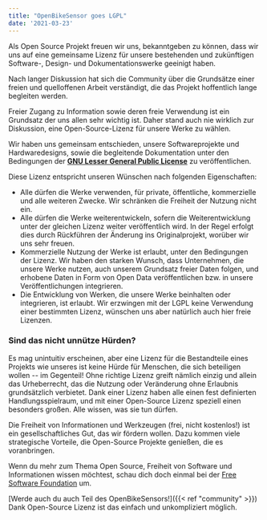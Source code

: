 ```yaml
---
title: "OpenBikeSensor goes LGPL"
date: '2021-03-23'
---
```


Als Open Source Projekt freuen wir uns, bekanntgeben zu können, dass wir uns
auf eine gemeinsame Lizenz für unsere bestehenden und zukünftigen Software-,
Design- und Dokumentationswerke geeinigt haben. 

Nach langer Diskussion hat sich die Community über die Grundsätze einer freien
und quelloffenen Arbeit verständigt, die das Projekt hoffentlich lange
begleiten werden.

Freier Zugang zu Information sowie deren freie Verwendung ist ein Grundsatz der
uns allen sehr wichtig ist. Daher stand auch nie wirklich zur Diskussion, eine
Open-Source-Lizenz für unsere Werke zu wählen.

Wir haben uns gemeinsam entschieden, unsere Softwareprojekte und
Hardwaredesigns, sowie die begleitende Dokumentation unter den Bedingungen der
[**GNU Lesser General Public
License**](https://www.gnu.org/licenses/lgpl-3.0.en.html) zu veröffentlichen.

Diese Lizenz entspricht unseren Wünschen nach folgenden Eigenschaften:

* Alle dürfen die Werke verwenden, für private, öffentliche, kommerzielle und
  alle weiteren Zwecke. Wir schränken die Freiheit der Nutzung nicht ein.
* Alle dürfen die Werke weiterentwickeln, sofern die Weiterentwicklung unter
  der gleichen Lizenz weiter veröffentlich wird. In der Regel erfolgt dies
  durch Rückführen der Änderung ins Originalprojekt, worüber wir uns sehr
  freuen.
* Kommerzielle Nutzung der Werke ist erlaubt, unter den Bedingungen der Lizenz.
  Wir haben den starken Wunsch, dass Unternehmen, die unsere Werke nutzen, auch
  unserem Grundsatz freier Daten folgen, und erhobene Daten in Form von Open
  Data veröffentlichen bzw. in unsere Veröffentlichungen integrieren.
* Die Entwicklung von Werken, die unsere Werke beinhalten oder integrieren, ist
  erlaubt. Wir erzwingen mit der LGPL keine Verwendung einer bestimmten Lizenz,
  wünschen uns aber natürlich auch hier freie Lizenzen.

### Sind das nicht unnütze Hürden?

Es mag unintuitiv erscheinen, aber eine Lizenz für die Bestandteile eines
Projekts wie unseres ist keine Hürde für Menschen, die sich beteiligen wollen
-- im Gegenteil! Ohne richtige Lizenz greift nämlich einzig und allein das
Urheberrecht, das die Nutzung oder Veränderung ohne Erlaubnis grundsätzlich
verbietet. Dank einer Lizenz haben alle einen fest definierten
Handlungsspielraum, und mit einer Open-Source Lizenz speziell einen besonders
großen. Alle wissen, was sie tun dürfen.

Die Freiheit von Informationen und Werkzeugen (frei, nicht kostenlos!) ist ein
gesellschaftliches Gut, das wir fördern wollen. Dazu kommen viele strategische
Vorteile, die Open-Source Projekte genießen, die es voranbringen.

Wenn du mehr zum Thema Open Source, Freiheit von Software und Informationen
wissen möchtest, schau dich doch einmal bei der [Free Software
Foundation](https://www.fsf.org/de) um.

[Werde auch du auch Teil des OpenBikeSensors!]({{< ref "community" >}}) Dank
Open-Source Lizenz ist das einfach und unkompliziert möglich.

